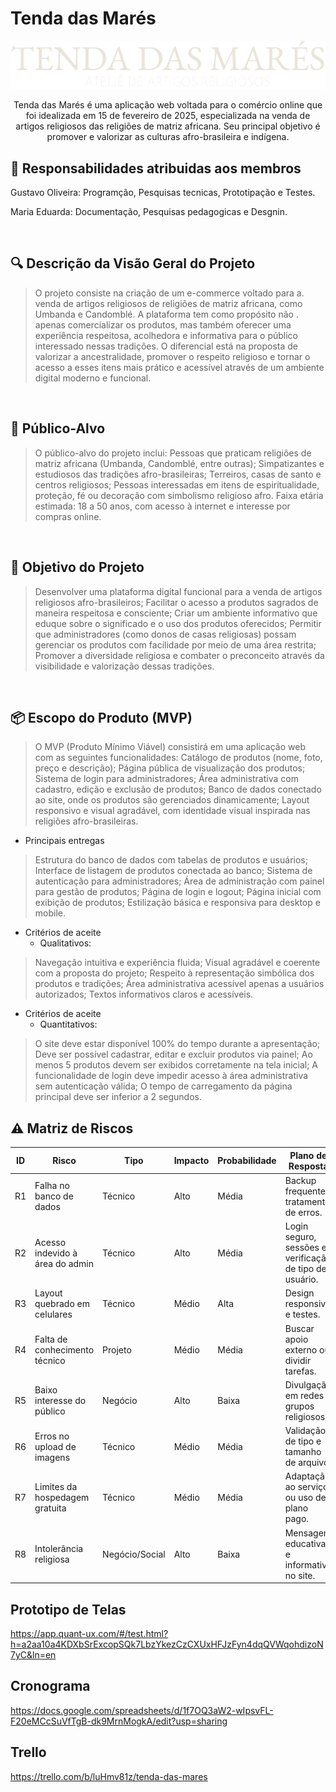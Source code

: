 #  Tenda das Marés
<p align="center">
 <img style="font-align: center;" src="Documentos/Imagens/Ativo 2.png">
 <p align="center">Tenda das Marés é uma aplicação web voltada para o comércio online que foi idealizada em 15 de fevereiro de 2025, especializada na venda de artigos religiosos das religiões de matriz africana. Seu principal objetivo é promover e valorizar as culturas afro-brasileira e indígena.</p>

## 🔧  Responsabilidades atribuidas aos membros 
<p>Gustavo Oliveira: Programção, Pesquisas tecnicas, Prototipação e Testes.</p>
 <p>Maria Eduarda: Documentação, Pesquisas pedagogicas e Desgnin.</p>
 
<br/>

## 🔍 Descrição da Visão Geral do Projeto
> O projeto consiste na criação de um e-commerce voltado para a. venda de artigos religiosos de religiões de matriz africana, como Umbanda e Candomblé. A plataforma tem como propósito não . apenas comercializar os produtos, mas também oferecer uma experiência respeitosa, acolhedora e informativa para o público interessado nessas tradições. O diferencial está na proposta de valorizar a ancestralidade, promover o respeito religioso e tornar o acesso a esses itens mais prático e acessível através de um ambiente digital moderno e funcional.

 <br/>
 
## 👥 Público-Alvo
> O público-alvo do projeto inclui:
Pessoas que praticam religiões de matriz africana (Umbanda, Candomblé, entre outras);
Simpatizantes e estudiosos das tradições afro-brasileiras;
Terreiros, casas de santo e centros religiosos;
Pessoas interessadas em itens de espiritualidade, proteção, fé ou decoração com simbolismo religioso afro.
Faixa etária estimada: 18 a 50 anos, com acesso à internet e interesse por compras online.

<br/>

## 🎯 Objetivo do Projeto

> Desenvolver uma plataforma digital funcional para a venda de artigos religiosos afro-brasileiros;
Facilitar o acesso a produtos sagrados de maneira respeitosa e consciente;
Criar um ambiente informativo que eduque sobre o significado e o uso dos produtos oferecidos;
Permitir que administradores (como donos de casas religiosas) possam gerenciar os produtos com facilidade por meio de uma área restrita;
Promover a diversidade religiosa e combater o preconceito através da visibilidade e valorização dessas tradições.

<br/>

## 📦 Escopo do Produto (MVP)
> O MVP (Produto Mínimo Viável) consistirá em uma aplicação web com as seguintes funcionalidades:
Catálogo de produtos (nome, foto, preço e descrição);
Página pública de visualização dos produtos;
Sistema de login para administradores;
Área administrativa com cadastro, edição e exclusão de produtos;
Banco de dados conectado ao site, onde os produtos são gerenciados dinamicamente;
Layout responsivo e visual agradável, com identidade visual inspirada nas religiões afro-brasileiras.

   - Principais entregas
> Estrutura do banco de dados com tabelas de produtos e usuários;
Interface de listagem de produtos conectada ao banco;
Sistema de autenticação para administradores;
Área de administração com painel para gestão de produtos;
Página de login e logout;
Página inicial com exibição de produtos;
Estilização básica e responsiva para desktop e mobile.

   - Critérios de aceite
     - Qualitativos:

> Navegação intuitiva e experiência fluida;
Visual agradável e coerente com a proposta do projeto;
Respeito à representação simbólica dos produtos e tradições;
Área administrativa acessível apenas a usuários autorizados;
Textos informativos claros e acessíveis.

   - Critérios de aceite
     - Quantitativos:

> O site deve estar disponível 100% do tempo durante a apresentação;
Deve ser possível cadastrar, editar e excluir produtos via painel;
Ao menos 5 produtos devem ser exibidos corretamente na tela inicial;
A funcionalidade de login deve impedir acesso à área administrativa sem autenticação válida;
O tempo de carregamento da página principal deve ser inferior a 2 segundos.

## ⚠️ Matriz de Riscos

| ID | Risco | Tipo | Impacto | Probabilidade | Plano de Resposta |
|----|-------|------|---------|----------------|--------------------|
| R1 | Falha no banco de dados | Técnico | Alto | Média | Backup frequente, tratamento de erros. |
| R2 | Acesso indevido à área do admin | Técnico | Alto | Média | Login seguro, sessões e verificação de tipo de usuário. |
| R3 | Layout quebrado em celulares | Técnico | Médio | Alta | Design responsivo e testes. |
| R4 | Falta de conhecimento técnico | Projeto | Médio | Média | Buscar apoio externo ou dividir tarefas. |
| R5 | Baixo interesse do público | Negócio | Alto | Baixa | Divulgação em redes e grupos religiosos. |
| R6 | Erros no upload de imagens | Técnico | Médio | Média | Validação de tipo e tamanho de arquivo. |
| R7 | Limites da hospedagem gratuita | Técnico | Médio | Média | Adaptação ao serviço ou uso de plano pago. |
| R8 | Intolerância religiosa | Negócio/Social | Alto | Baixa | Mensagem educativa e informativa no site. |


##  Prototipo de Telas

https://app.quant-ux.com/#/test.html?h=a2aa10a4KDXbSrExcopSQk7LbzYkezCzCXUxHFJzFyn4dqQVWqohdizoN7yC&ln=en

##  Cronograma 

https://docs.google.com/spreadsheets/d/1f7OQ3aW2-wIpsvFL-F20eMCcSuVfTgB-dk9MrnMogkA/edit?usp=sharing 

##  Trello

https://trello.com/b/luHmv81z/tenda-das-mares

 
